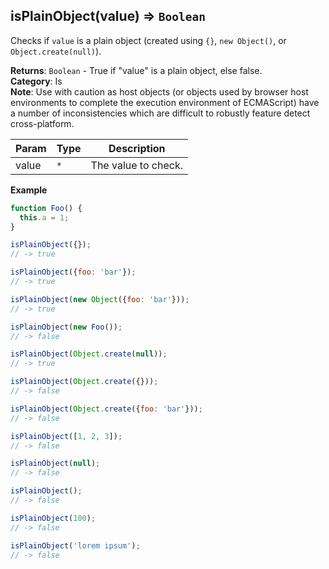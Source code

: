 <a name="isPlainObject"></a>

## isPlainObject(value) ⇒ <code>Boolean</code>
Checks if `value` is a plain object (created using `{}`,  `new Object()`, or `Object.create(null)`).

**Returns**: <code>Boolean</code> - True if "value" is a plain object, else false.  
**Category**: Is  
**Note**: Use with caution as host objects (or objects used by browser host environments to complete the execution environment of ECMAScript) have a number of inconsistencies which are difficult to robustly feature detect cross-platform.  

| Param | Type | Description |
| --- | --- | --- |
| value | <code>\*</code> | The value to check. |

**Example**  
```js
function Foo() {
  this.a = 1;
}

isPlainObject({});
// -> true

isPlainObject({foo: 'bar'});
// -> true

isPlainObject(new Object({foo: 'bar'}));
// -> true

isPlainObject(new Foo());
// -> false

isPlainObject(Object.create(null));
// -> true

isPlainObject(Object.create({}));
// -> false

isPlainObject(Object.create({foo: 'bar'}));
// -> false

isPlainObject([1, 2, 3]);
// -> false

isPlainObject(null);
// -> false

isPlainObject();
// -> false

isPlainObject(100);
// -> false

isPlainObject('lorem ipsum');
// -> false
```
